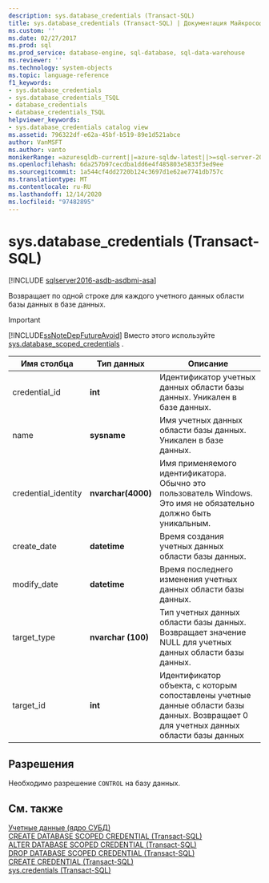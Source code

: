 ```yaml
---
description: sys.database_credentials (Transact-SQL)
title: sys.database_credentials (Transact-SQL) | Документация Майкрософт
ms.custom: ''
ms.date: 02/27/2017
ms.prod: sql
ms.prod_service: database-engine, sql-database, sql-data-warehouse
ms.reviewer: ''
ms.technology: system-objects
ms.topic: language-reference
f1_keywords:
- sys.database_credentials
- sys.database_credentials_TSQL
- database_credentials
- database_credentials_TSQL
helpviewer_keywords:
- sys.database_credentials catalog view
ms.assetid: 796322df-e62a-45bf-b519-89e1d521abce
author: VanMSFT
ms.author: vanto
monikerRange: =azuresqldb-current||=azure-sqldw-latest||>=sql-server-2016||>=sql-server-linux-2017||=azuresqldb-mi-current
ms.openlocfilehash: 6da257b97cecdba1dd6e4f485803e5833f3ed9ee
ms.sourcegitcommit: 1a544cf4dd2720b124c3697d1e62ae7741db757c
ms.translationtype: MT
ms.contentlocale: ru-RU
ms.lasthandoff: 12/14/2020
ms.locfileid: "97482895"
---
```

# <a name="sysdatabase_credentials-transact-sql"></a>sys.database_credentials (Transact-SQL)
[!INCLUDE [sqlserver2016-asdb-asdbmi-asa](../../includes/applies-to-version/sqlserver2016-asdb-asdbmi-asa.md)]

  Возвращает по одной строке для каждого учетного данных области базы данных в базе данных.  
> [!IMPORTANT]  
>  [!INCLUDE[ssNoteDepFutureAvoid](../../includes/ssnotedepfutureavoid-md.md)] Вместо этого используйте [sys.database_scoped_credentials](../../relational-databases/system-catalog-views/sys-database-scoped-credentials-transact-sql.md) .    
  
|Имя столбца|Тип данных|Описание|  
|-----------------|---------------|-----------------|  
|credential_id|**int**|Идентификатор учетных данных области базы данных. Уникален в базе данных.|  
|name|**sysname**|Имя учетных данных области базы данных. Уникален в базе данных.|  
|credential_identity|**nvarchar(4000)**|Имя применяемого идентификатора. Обычно это пользователь Windows. Это имя не обязательно должно быть уникальным.|  
|create_date|**datetime**|Время создания учетных данных области базы данных.|  
|modify_date|**datetime**|Время последнего изменения учетных данных области базы данных.|  
|target_type|**nvarchar (100)**|Тип учетных данных области базы данных. Возвращает значение NULL для учетных данных области базы данных.|  
|target_id|**int**|Идентификатор объекта, с которым сопоставлены учетные данные области базы данных. Возвращает 0 для учетных данных области базы данных|  
  
## <a name="permissions"></a>Разрешения  
 Необходимо разрешение `CONTROL` на базу данных.  
  
## <a name="see-also"></a>См. также  
 [Учетные данные (ядро СУБД)](../../relational-databases/security/authentication-access/credentials-database-engine.md)   
 [CREATE DATABASE SCOPED CREDENTIAL (Transact-SQL)](../../t-sql/statements/create-database-scoped-credential-transact-sql.md)   
 [ALTER DATABASE SCOPED CREDENTIAL (Transact-SQL)](../../t-sql/statements/alter-database-scoped-credential-transact-sql.md)   
 [DROP DATABASE SCOPED CREDENTIAL (Transact-SQL)](../../t-sql/statements/drop-database-scoped-credential-transact-sql.md)   
 [CREATE CREDENTIAL (Transact-SQL)](../../t-sql/statements/create-credential-transact-sql.md)   
 [sys.credentials (Transact-SQL)](../../relational-databases/system-catalog-views/sys-credentials-transact-sql.md)  
  
  
